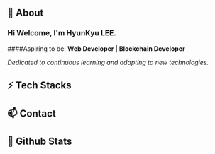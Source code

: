 ## 👀 About
### Hi Welcome, I'm **HyunKyu LEE**. <br/>
####Aspiring to be:
**Web Developer | Blockchain Developer**<br/>

*Dedicated to continuous learning and adapting to new technologies.*

## ⚡ Tech Stacks

## 📫 Contact

## 💞️ Github Stats
